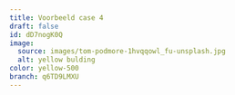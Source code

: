 ```yaml
---
title: Voorbeeld case 4
draft: false
id: dD7nogK0Q
image:
  source: images/tom-podmore-1hvqqowl_fu-unsplash.jpg
  alt: yellow bulding
color: yellow-500
branch: q6TD9LMXU
---
```

